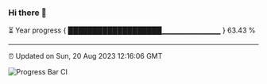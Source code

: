 ### Hi there 👋

⏳ Year progress { ███████████████████▁▁▁▁▁▁▁▁▁▁▁ } 63.43 %

---

⏰ Updated on Sun, 20 Aug 2023 12:16:06 GMT

![Progress Bar CI](https://github.com/liununu/liununu/workflows/Progress%20Bar%20CI/badge.svg)
